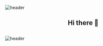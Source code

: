 

![header](https://capsule-render.vercel.app/api?type=slice&animation=blinking&color=auto&height=300&section=header&text=hello&fontSize=100)

<div align="center">
  <h2>
    Hi there 👋
  <h2>
</div>

![header](https://capsule-render.vercel.app/api?type=slice&animation=blinking&color=auto&height=300&section=footer&text=&fontSize=70)

<!--
**he-reme/he-reme** is a ✨ _special_ ✨ repository because its `README.md` (this file) appears on your GitHub profile.


Here are some ideas to get you started:

- 🔭 I’m currently working on ...
- 🌱 I’m currently learning ...
- 👯 I’m looking to collaborate on ...
- 🤔 I’m looking for help with ...
- 💬 Ask me about ...
- 📫 How to reach me: ...
- 😄 Pronouns: ...
- ⚡ Fun fact: ...
-->
